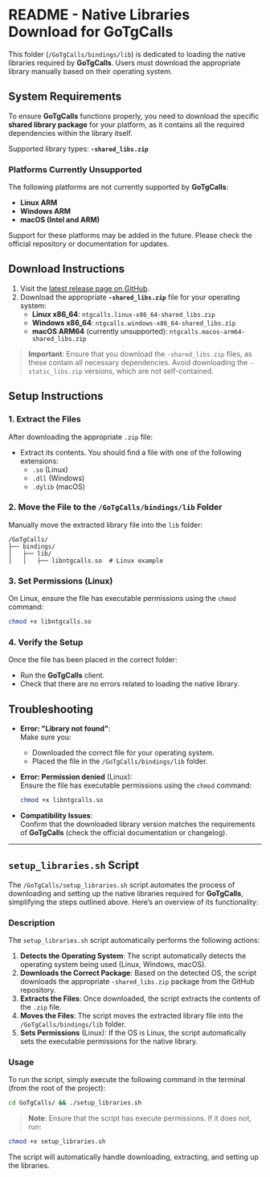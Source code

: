 # README - Native Libraries Download for GoTgCalls

This folder (`/GoTgCalls/bindings/lib`) is dedicated to loading the native libraries required by **GoTgCalls**. Users must download the appropriate library manually based on their operating system.

## System Requirements

To ensure **GoTgCalls** functions properly, you need to download the specific **shared library package** for your platform, as it contains all the required dependencies within the library itself.

Supported library types: **`-shared_libs.zip`**

### Platforms Currently Unsupported
The following platforms are not currently supported by **GoTgCalls**:
- **Linux ARM**
- **Windows ARM**
- **macOS (Intel and ARM)**

Support for these platforms may be added in the future. Please check the official repository or documentation for updates.

## Download Instructions

1. Visit the [latest release page on GitHub](https://github.com/pytgcalls/ntgcalls/releases/latest).
2. Download the appropriate **`-shared_libs.zip`** file for your operating system:
    - **Linux x86_64**: `ntgcalls.linux-x86_64-shared_libs.zip`
    - **Windows x86_64**: `ntgcalls.windows-x86_64-shared_libs.zip`
    - **macOS ARM64** (currently unsupported): `ntgcalls.macos-arm64-shared_libs.zip`

> **Important**: Ensure that you download the `-shared_libs.zip` files, as these contain all necessary dependencies. Avoid downloading the `-static_libs.zip` versions, which are not self-contained.

## Setup Instructions

### 1. Extract the Files
After downloading the appropriate `.zip` file:
- Extract its contents. You should find a file with one of the following extensions:
    - `.so` (Linux)
    - `.dll` (Windows)
    - `.dylib` (macOS)

### 2. Move the File to the `/GoTgCalls/bindings/lib` Folder
Manually move the extracted library file into the `lib` folder:
```
/GoTgCalls/
├── bindings/
│   ├── lib/
│   │   ├── libntgcalls.so  # Linux example
```

### 3. Set Permissions (Linux)
On Linux, ensure the file has executable permissions using the `chmod` command:
```bash
chmod +x libntgcalls.so
```

### 4. Verify the Setup
Once the file has been placed in the correct folder:
- Run the **GoTgCalls** client.
- Check that there are no errors related to loading the native library.

## Troubleshooting

- **Error: "Library not found"**:  
  Make sure you:
    - Downloaded the correct file for your operating system.
    - Placed the file in the `/GoTgCalls/bindings/lib` folder.

- **Error: Permission denied** (Linux):  
  Ensure the file has executable permissions using the `chmod` command:
  ```bash
  chmod +x libntgcalls.so
  ```

- **Compatibility Issues**:  
  Confirm that the downloaded library version matches the requirements of **GoTgCalls** (check the official documentation or changelog).

---

## `setup_libraries.sh` Script

The `/GoTgCalls/setup_libraries.sh` script automates the process of downloading and setting up the native libraries required for **GoTgCalls**, simplifying the steps outlined above. Here’s an overview of its functionality:

### Description

The `setup_libraries.sh` script automatically performs the following actions:

1. **Detects the Operating System**: The script automatically detects the operating system being used (Linux, Windows, macOS).
2. **Downloads the Correct Package**: Based on the detected OS, the script downloads the appropriate `-shared_libs.zip` package from the GitHub repository.
3. **Extracts the Files**: Once downloaded, the script extracts the contents of the `.zip` file.
4. **Moves the Files**: The script moves the extracted library file into the `/GoTgCalls/bindings/lib` folder.
5. **Sets Permissions** (Linux): If the OS is Linux, the script automatically sets the executable permissions for the native library.

### Usage

To run the script, simply execute the following command in the terminal (from the root of the project):

```bash
cd GoTgCalls/ && ./setup_libraries.sh
```

> **Note**: Ensure that the script has execute permissions. If it does not, run:
```bash
chmod +x setup_libraries.sh
```

The script will automatically handle downloading, extracting, and setting up the libraries.